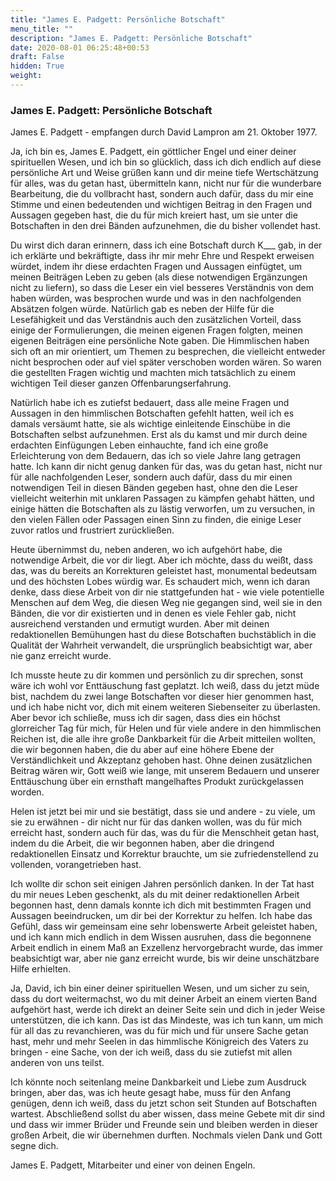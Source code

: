 ```yaml
---
title: "James E. Padgett: Persönliche Botschaft"
menu_title: ""
description: "James E. Padgett: Persönliche Botschaft"
date: 2020-08-01 06:25:48+00:53
draft: False
hidden: True
weight:
---
```

### James E. Padgett: Persönliche Botschaft

James E. Padgett - empfangen durch David Lampron am 21. Oktober 1977.

Ja, ich bin es, James E. Padgett, ein göttlicher Engel und einer deiner spirituellen Wesen, und ich bin so glücklich, dass ich dich endlich auf diese persönliche Art und Weise grüßen kann und dir meine tiefe Wertschätzung für alles, was du getan hast, übermitteln kann, nicht nur für die wunderbare Bearbeitung, die du vollbracht hast, sondern auch dafür, dass du mir eine Stimme und einen bedeutenden und wichtigen Beitrag in den Fragen und Aussagen gegeben hast, die du für mich kreiert hast, um sie unter die Botschaften in den drei Bänden aufzunehmen, die du bisher vollendet hast.

Du wirst dich daran erinnern, dass ich eine Botschaft durch K___ gab, in der ich erklärte und bekräftigte, dass ihr mir mehr Ehre und Respekt erweisen würdet, indem ihr diese erdachten Fragen und Aussagen einfügtet, um meinen Beiträgen Leben zu geben (als diese notwendigen Ergänzungen nicht zu liefern), so dass die Leser ein viel besseres Verständnis von dem haben würden, was besprochen wurde und was in den nachfolgenden Absätzen folgen würde. Natürlich gab es neben der Hilfe für die Lesefähigkeit und das Verständnis auch den zusätzlichen Vorteil, dass einige der Formulierungen, die meinen eigenen Fragen folgten, meinen eigenen Beiträgen eine persönliche Note gaben. Die Himmlischen haben sich oft an mir orientiert, um Themen zu besprechen, die vielleicht entweder nicht besprochen oder auf viel später verschoben worden wären. So waren die gestellten Fragen wichtig und machten mich tatsächlich zu einem wichtigen Teil dieser ganzen Offenbarungserfahrung.

Natürlich habe ich es zutiefst bedauert, dass alle meine Fragen und Aussagen in den himmlischen Botschaften gefehlt hatten, weil ich es damals versäumt hatte, sie als wichtige einleitende Einschübe in die Botschaften selbst aufzunehmen. Erst als du kamst und mir durch deine erdachten Einfügungen Leben einhauchte, fand ich eine große Erleichterung von dem Bedauern, das ich so viele Jahre lang getragen hatte. Ich kann dir nicht genug danken für das, was du getan hast, nicht nur für alle nachfolgenden Leser, sondern auch dafür, dass du mir einen notwendigen Teil in diesen Bänden gegeben hast, ohne den die Leser vielleicht weiterhin mit unklaren Passagen zu kämpfen gehabt hätten, und einige hätten die Botschaften als zu lästig verworfen, um zu versuchen, in den vielen Fällen oder Passagen einen Sinn zu finden, die einige Leser zuvor ratlos und frustriert zurückließen.

Heute übernimmst du, neben anderen, wo ich aufgehört habe, die notwendige Arbeit, die vor dir liegt. Aber ich möchte, dass du weißt, dass das, was du bereits an Korrekturen geleistet hast, monumental bedeutsam und des höchsten Lobes würdig war. Es schaudert mich, wenn ich daran denke, dass diese Arbeit von dir nie stattgefunden hat - wie viele potentielle Menschen auf dem Weg, die diesen Weg nie gegangen sind, weil sie in den Bänden, die vor dir existierten und in denen es viele Fehler gab, nicht ausreichend verstanden und ermutigt wurden. Aber mit deinen redaktionellen Bemühungen hast du diese Botschaften buchstäblich in die Qualität der Wahrheit verwandelt, die ursprünglich beabsichtigt war, aber nie ganz erreicht wurde.

Ich musste heute zu dir kommen und persönlich zu dir sprechen, sonst wäre ich wohl vor Enttäuschung fast geplatzt. Ich weiß, dass du jetzt müde bist, nachdem du zwei lange Botschaften vor dieser hier genommen hast, und ich habe nicht vor, dich mit einem weiteren Siebenseiter zu überlasten. Aber bevor ich schließe, muss ich dir sagen, dass dies ein höchst glorreicher Tag für mich, für Helen und für viele andere in den himmlischen Reichen ist, die alle ihre große Dankbarkeit für die Arbeit mitteilen wollten, die wir begonnen haben, die du aber auf eine höhere Ebene der Verständlichkeit und Akzeptanz gehoben hast. Ohne deinen zusätzlichen Beitrag wären wir, Gott weiß wie lange, mit unserem Bedauern und unserer Enttäuschung über ein ernsthaft mangelhaftes Produkt zurückgelassen worden.

Helen ist jetzt bei mir und sie bestätigt, dass sie und andere - zu viele, um sie zu erwähnen - dir nicht nur für das danken wollen, was du für mich erreicht hast, sondern auch für das, was du für die Menschheit getan hast, indem du die Arbeit, die wir begonnen haben, aber die dringend redaktionellen Einsatz und Korrektur brauchte, um sie zufriedenstellend zu vollenden, vorangetrieben hast.

Ich wollte dir schon seit einigen Jahren persönlich danken. In der Tat hast du mir neues Leben geschenkt, als du mit deiner redaktionellen Arbeit begonnen hast, denn damals konnte ich dich mit bestimmten Fragen und Aussagen beeindrucken, um dir bei der Korrektur zu helfen. Ich habe das Gefühl, dass wir gemeinsam eine sehr lobenswerte Arbeit geleistet haben, und ich kann mich endlich in dem Wissen ausruhen, dass die begonnene Arbeit endlich in einem Maß an Exzellenz hervorgebracht wurde, das immer beabsichtigt war, aber nie ganz erreicht wurde, bis wir deine unschätzbare Hilfe erhielten.

Ja, David, ich bin einer deiner spirituellen Wesen, und um sicher zu sein, dass du dort weitermachst, wo du mit deiner Arbeit an einem vierten Band aufgehört hast, werde ich direkt an deiner Seite sein und dich in jeder Weise unterstützen, die ich kann. Das ist das Mindeste, was ich tun kann, um mich für all das zu revanchieren, was du für mich und für unsere Sache getan hast, mehr und mehr Seelen in das himmlische Königreich des Vaters zu bringen - eine Sache, von der ich weiß, dass du sie zutiefst mit allen anderen von uns teilst.

Ich könnte noch seitenlang meine Dankbarkeit und Liebe zum Ausdruck bringen, aber das, was ich heute gesagt habe, muss für den Anfang genügen, denn ich weiß, dass du jetzt schon seit Stunden auf Botschaften wartest. Abschließend sollst du aber wissen, dass meine Gebete mit dir sind und dass wir immer Brüder und Freunde sein und bleiben werden in dieser großen Arbeit, die wir übernehmen durften. Nochmals vielen Dank und Gott segne dich.

James E. Padgett, Mitarbeiter und einer von deinen Engeln.
